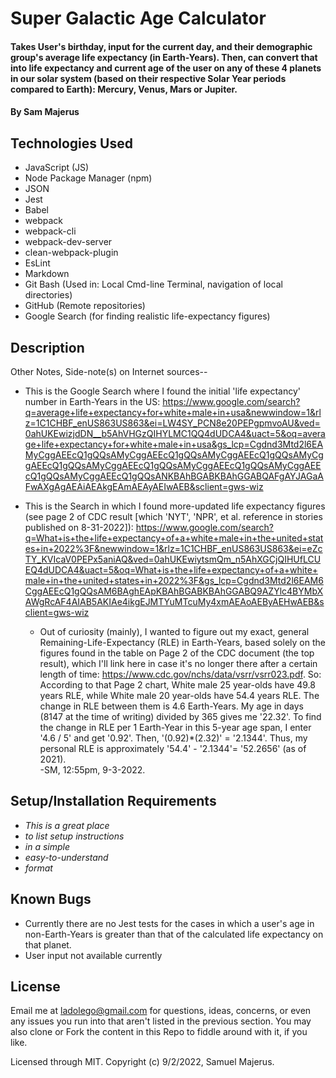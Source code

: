 # Super Galactic Age Calculator

#### Takes User's birthday, input for the current day, and their demographic group's average life expectancy (in Earth-Years). Then, can convert that into life expectancy and current age of the user on any of these 4 planets in our solar system (based on their respective Solar Year periods compared to Earth): Mercury, Venus, Mars or Jupiter.

#### By Sam Majerus


## Technologies Used

* JavaScript (JS)
* Node Package Manager (npm) 
* JSON
* Jest
* Babel
* webpack
* webpack-cli 
* webpack-dev-server
* clean-webpack-plugin
* EsLint 
* Markdown 
* Git Bash (Used in:  Local Cmd-line Terminal, navigation of local directories) 
* GitHub (Remote repositories) 
* Google Search (for finding realistic life-expectancy figures) 



## Description




Other Notes, Side-note(s) on Internet sources-- 
* This is the Google Search where I found the initial 'life expectancy' number in Earth-Years in the US:  https://www.google.com/search?q=average+life+expectancy+for+white+male+in+usa&newwindow=1&rlz=1C1CHBF_enUS863US863&ei=LW4SY_PCN8e20PEPgpmvoAU&ved=0ahUKEwizjdDN__b5AhVHGzQIHYLMC1QQ4dUDCA4&uact=5&oq=average+life+expectancy+for+white+male+in+usa&gs_lcp=Cgdnd3Mtd2l6EAMyCggAEEcQ1gQQsAMyCggAEEcQ1gQQsAMyCggAEEcQ1gQQsAMyCggAEEcQ1gQQsAMyCggAEEcQ1gQQsAMyCggAEEcQ1gQQsAMyCggAEEcQ1gQQsAMyCggAEEcQ1gQQsANKBAhBGABKBAhGGABQAFgAYJAGaAFwAXgAgAEAiAEAkgEAmAEAyAEIwAEB&sclient=gws-wiz 

* This is the Search in which I found more-updated life expectancy figures (see page 2 of CDC result [which 'NYT', 'NPR', et al. reference in stories published on 8-31-2022]):   https://www.google.com/search?q=What+is+the+life+expectancy+of+a+white+male+in+the+united+states+in+2022%3F&newwindow=1&rlz=1C1CHBF_enUS863US863&ei=eZcTY_KVIcaV0PEPx5aniAQ&ved=0ahUKEwiytsmQm_n5AhXGCjQIHUfLCUEQ4dUDCA4&uact=5&oq=What+is+the+life+expectancy+of+a+white+male+in+the+united+states+in+2022%3F&gs_lcp=Cgdnd3Mtd2l6EAM6CggAEEcQ1gQQsAM6BAghEApKBAhBGABKBAhGGABQ9AZYlc4BYMbXAWgRcAF4AIAB5AKIAe4ikgEJMTYuMTcuMy4xmAEAoAEByAEHwAEB&sclient=gws-wiz   
  * Out of curiosity (mainly),  I wanted to figure out my exact, general Remaining-Life-Expectancy (RLE) in Earth-Years, based solely on the figures found in the table on Page 2 of the CDC document (the top result), which I'll link here in case it's no longer there after a certain length of time:   https://www.cdc.gov/nchs/data/vsrr/vsrr023.pdf. 
  So:  According to that Page 2 chart, White male 25 year-olds have 49.8 years RLE, while White male 20 year-olds have 54.4 years RLE.   The change in RLE between them is 4.6 Earth-Years.      My age in days (8147 at the time of writing) divided by 365  gives me '22.32'.    To find the change in RLE per 1 Earth-Year in this 5-year age span, I enter  '4.6 / 5' and get '0.92'.    Then, '(0.92)*(2.32)' =   '2.1344'.    Thus, my personal RLE is approximately  '54.4' - '2.1344'=  '52.2656'  (as of 2021).  
    -SM, 12:55pm, 9-3-2022. 


## Setup/Installation Requirements

* _This is a great place_
* _to list setup instructions_
* _in a simple_
* _easy-to-understand_
* _format_



## Known Bugs

* Currently there are no Jest tests for the cases in which a user's age in non-Earth-Years is greater than that of the calculated life expectancy on that planet. 
* User input not available currently



## License
Email me at ladolego@gmail.com for questions, ideas, concerns, or even any issues you run into that aren't listed in the previous section. You may also clone or Fork the content in this Repo to fiddle around with it, if you like. 

Licensed through MIT. Copyright (c) 9/2/2022, Samuel Majerus. 